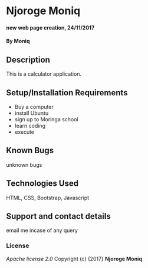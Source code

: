 # Njoroge Moniq
#### new web page creation, 24/11/2017
#### By **Moniq**
## Description
This is a calculator application. 
## Setup/Installation Requirements
* Buy a computer
* install Ubuntu
* sign up to Moringa school
* learn coding
* execute
## Known Bugs
unknown bugs
## Technologies Used
HTML, CSS, Bootstrap, Javascript
## Support and contact details
email me incase of any query
### License
*Apache license 2.0*
Copyright (c) {2017} **Njoroge Moniq**